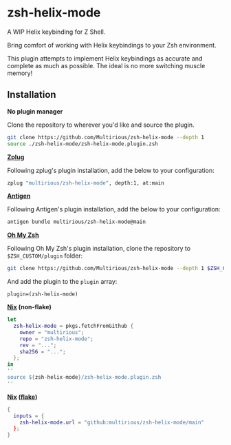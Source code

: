 # zsh-helix-mode
A WIP Helix keybinding for Z Shell.

Bring comfort of working with Helix keybindings to your Zsh environment.

This plugin attempts to implement Helix keybindings as accurate and complete
as much as possible. The ideal is no more switching muscle memory!

## Installation

**No plugin manager**

Clone the repository to wherever you'd like and source the plugin.
```sh
git clone https://github.com/Multirious/zsh-helix-mode --depth 1
source ./zsh-helix-mode/zsh-helix-mode.plugin.zsh
```

**[Zplug](https://github.com/zplug/zplug)**

Following zplug's plugin installation, add the below to your configuration:
```sh
zplug "multirious/zsh-helix-mode", depth:1, at:main
```

**[Antigen](https://github.com/zsh-users/antigen)**

Following Antigen's plugin installation, add the below to your configuration:
```sh
antigen bundle multirious/zsh-helix-mode@main
```

**[Oh My Zsh](https://github.com/ohmyzsh)**

Following Oh My Zsh's plugin installation, clone the repository to `$ZSH_CUSTOM/plugin` folder:
```sh
git clone https://github.com/Multirious/zsh-helix-mode --depth 1 $ZSH_CUSTOM/plugins/zsh-helix-mode
```
And add the plugin to the `plugin` array:
```
plugin=(zsh-helix-mode)
```

**[Nix](https://nixos.org/) (non-flake)**
```nix
let
  zsh-helix-mode = pkgs.fetchFromGithub {
    owner = "multirious";
    repo = "zsh-helix-mode";
    rev = "...";
    sha256 = "...";
  };
in
''
source ${zsh-helix-mode}/zsh-helix-mode.plugin.zsh
''
```

**[Nix](https://nixos.org/) ([flake](https://nix.dev/concepts/flakes.html))**
```nix
{
  inputs = {
    zsh-helix-mode.url = "github:multirious/zsh-helix-mode/main"
  };
}
```
